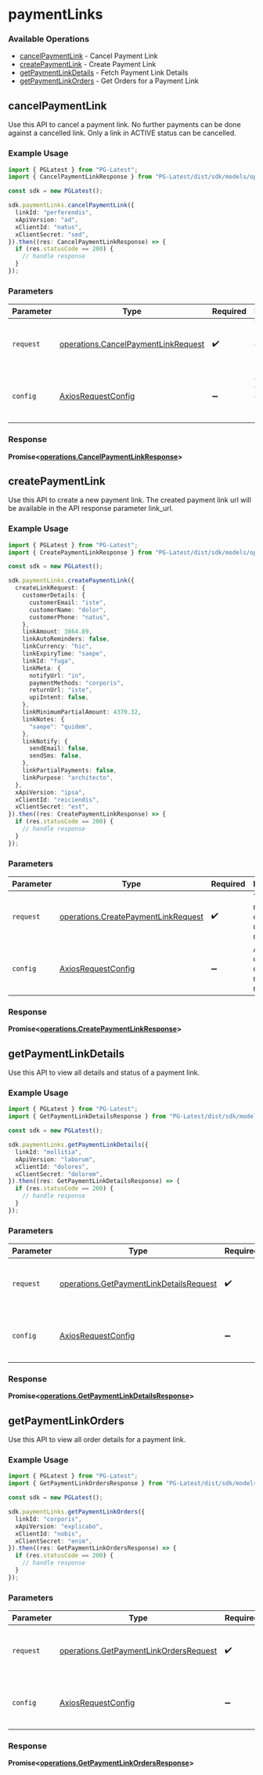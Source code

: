# paymentLinks

### Available Operations

* [cancelPaymentLink](#cancelpaymentlink) - Cancel Payment Link
* [createPaymentLink](#createpaymentlink) - Create Payment Link
* [getPaymentLinkDetails](#getpaymentlinkdetails) - Fetch Payment Link Details
* [getPaymentLinkOrders](#getpaymentlinkorders) - Get Orders for a Payment Link

## cancelPaymentLink

Use this API to cancel a payment link. No further payments can be done against a cancelled link. Only a link in ACTIVE status can be cancelled.

### Example Usage

```typescript
import { PGLatest } from "PG-Latest";
import { CancelPaymentLinkResponse } from "PG-Latest/dist/sdk/models/operations";

const sdk = new PGLatest();

sdk.paymentLinks.cancelPaymentLink({
  linkId: "perferendis",
  xApiVersion: "ad",
  xClientId: "natus",
  xClientSecret: "sed",
}).then((res: CancelPaymentLinkResponse) => {
  if (res.statusCode == 200) {
    // handle response
  }
});
```

### Parameters

| Parameter                                                                                  | Type                                                                                       | Required                                                                                   | Description                                                                                |
| ------------------------------------------------------------------------------------------ | ------------------------------------------------------------------------------------------ | ------------------------------------------------------------------------------------------ | ------------------------------------------------------------------------------------------ |
| `request`                                                                                  | [operations.CancelPaymentLinkRequest](../../models/operations/cancelpaymentlinkrequest.md) | :heavy_check_mark:                                                                         | The request object to use for the request.                                                 |
| `config`                                                                                   | [AxiosRequestConfig](https://axios-http.com/docs/req_config)                               | :heavy_minus_sign:                                                                         | Available config options for making requests.                                              |


### Response

**Promise<[operations.CancelPaymentLinkResponse](../../models/operations/cancelpaymentlinkresponse.md)>**


## createPaymentLink

Use this API to create a new payment link. The created payment link url will be available in the API response parameter link_url.

### Example Usage

```typescript
import { PGLatest } from "PG-Latest";
import { CreatePaymentLinkResponse } from "PG-Latest/dist/sdk/models/operations";

const sdk = new PGLatest();

sdk.paymentLinks.createPaymentLink({
  createLinkRequest: {
    customerDetails: {
      customerEmail: "iste",
      customerName: "dolor",
      customerPhone: "natus",
    },
    linkAmount: 3864.89,
    linkAutoReminders: false,
    linkCurrency: "hic",
    linkExpiryTime: "saepe",
    linkId: "fuga",
    linkMeta: {
      notifyUrl: "in",
      paymentMethods: "corporis",
      returnUrl: "iste",
      upiIntent: false,
    },
    linkMinimumPartialAmount: 4370.32,
    linkNotes: {
      "saepe": "quidem",
    },
    linkNotify: {
      sendEmail: false,
      sendSms: false,
    },
    linkPartialPayments: false,
    linkPurpose: "architecto",
  },
  xApiVersion: "ipsa",
  xClientId: "reiciendis",
  xClientSecret: "est",
}).then((res: CreatePaymentLinkResponse) => {
  if (res.statusCode == 200) {
    // handle response
  }
});
```

### Parameters

| Parameter                                                                                  | Type                                                                                       | Required                                                                                   | Description                                                                                |
| ------------------------------------------------------------------------------------------ | ------------------------------------------------------------------------------------------ | ------------------------------------------------------------------------------------------ | ------------------------------------------------------------------------------------------ |
| `request`                                                                                  | [operations.CreatePaymentLinkRequest](../../models/operations/createpaymentlinkrequest.md) | :heavy_check_mark:                                                                         | The request object to use for the request.                                                 |
| `config`                                                                                   | [AxiosRequestConfig](https://axios-http.com/docs/req_config)                               | :heavy_minus_sign:                                                                         | Available config options for making requests.                                              |


### Response

**Promise<[operations.CreatePaymentLinkResponse](../../models/operations/createpaymentlinkresponse.md)>**


## getPaymentLinkDetails

Use this API to view all details and status of a payment link.

### Example Usage

```typescript
import { PGLatest } from "PG-Latest";
import { GetPaymentLinkDetailsResponse } from "PG-Latest/dist/sdk/models/operations";

const sdk = new PGLatest();

sdk.paymentLinks.getPaymentLinkDetails({
  linkId: "mollitia",
  xApiVersion: "laborum",
  xClientId: "dolores",
  xClientSecret: "dolorem",
}).then((res: GetPaymentLinkDetailsResponse) => {
  if (res.statusCode == 200) {
    // handle response
  }
});
```

### Parameters

| Parameter                                                                                          | Type                                                                                               | Required                                                                                           | Description                                                                                        |
| -------------------------------------------------------------------------------------------------- | -------------------------------------------------------------------------------------------------- | -------------------------------------------------------------------------------------------------- | -------------------------------------------------------------------------------------------------- |
| `request`                                                                                          | [operations.GetPaymentLinkDetailsRequest](../../models/operations/getpaymentlinkdetailsrequest.md) | :heavy_check_mark:                                                                                 | The request object to use for the request.                                                         |
| `config`                                                                                           | [AxiosRequestConfig](https://axios-http.com/docs/req_config)                                       | :heavy_minus_sign:                                                                                 | Available config options for making requests.                                                      |


### Response

**Promise<[operations.GetPaymentLinkDetailsResponse](../../models/operations/getpaymentlinkdetailsresponse.md)>**


## getPaymentLinkOrders

Use this API to view all order details for a payment link.

### Example Usage

```typescript
import { PGLatest } from "PG-Latest";
import { GetPaymentLinkOrdersResponse } from "PG-Latest/dist/sdk/models/operations";

const sdk = new PGLatest();

sdk.paymentLinks.getPaymentLinkOrders({
  linkId: "corporis",
  xApiVersion: "explicabo",
  xClientId: "nobis",
  xClientSecret: "enim",
}).then((res: GetPaymentLinkOrdersResponse) => {
  if (res.statusCode == 200) {
    // handle response
  }
});
```

### Parameters

| Parameter                                                                                        | Type                                                                                             | Required                                                                                         | Description                                                                                      |
| ------------------------------------------------------------------------------------------------ | ------------------------------------------------------------------------------------------------ | ------------------------------------------------------------------------------------------------ | ------------------------------------------------------------------------------------------------ |
| `request`                                                                                        | [operations.GetPaymentLinkOrdersRequest](../../models/operations/getpaymentlinkordersrequest.md) | :heavy_check_mark:                                                                               | The request object to use for the request.                                                       |
| `config`                                                                                         | [AxiosRequestConfig](https://axios-http.com/docs/req_config)                                     | :heavy_minus_sign:                                                                               | Available config options for making requests.                                                    |


### Response

**Promise<[operations.GetPaymentLinkOrdersResponse](../../models/operations/getpaymentlinkordersresponse.md)>**

